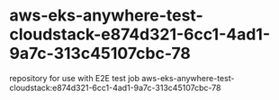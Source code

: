 # aws-eks-anywhere-test-cloudstack-e874d321-6cc1-4ad1-9a7c-313c45107cbc-78
repository for use with E2E test job aws-eks-anywhere-test-cloudstack:e874d321-6cc1-4ad1-9a7c-313c45107cbc-78
